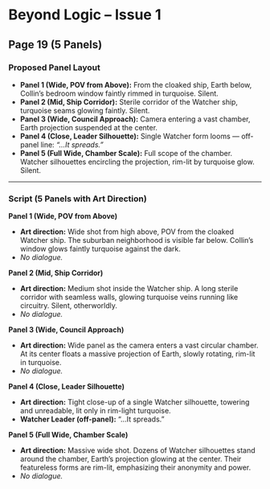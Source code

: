 # Beyond Logic – Issue 1  
## Page 19 (5 Panels)

### Proposed Panel Layout  
- **Panel 1 (Wide, POV from Above):** From the cloaked ship, Earth below, Collin’s bedroom window faintly rimmed in turquoise. Silent.  
- **Panel 2 (Mid, Ship Corridor):** Sterile corridor of the Watcher ship, turquoise seams glowing faintly. Silent.  
- **Panel 3 (Wide, Council Approach):** Camera entering a vast chamber, Earth projection suspended at the center.  
- **Panel 4 (Close, Leader Silhouette):** Single Watcher form looms — off-panel line: *“…It spreads.”*  
- **Panel 5 (Full Wide, Chamber Scale):** Full scope of the chamber. Watcher silhouettes encircling the projection, rim-lit by turquoise glow. Silent.  

---

### Script (5 Panels with Art Direction)

**Panel 1 (Wide, POV from Above)**  
- **Art direction:** Wide shot from high above, POV from the cloaked Watcher ship. The suburban neighborhood is visible far below. Collin’s window glows faintly turquoise against the dark.  
- *No dialogue.*  

**Panel 2 (Mid, Ship Corridor)**  
- **Art direction:** Medium shot inside the Watcher ship. A long sterile corridor with seamless walls, glowing turquoise veins running like circuitry. Silent, otherworldly.  
- *No dialogue.*  

**Panel 3 (Wide, Council Approach)**  
- **Art direction:** Wide panel as the camera enters a vast circular chamber. At its center floats a massive projection of Earth, slowly rotating, rim-lit in turquoise.  
- *No dialogue.*  

**Panel 4 (Close, Leader Silhouette)**  
- **Art direction:** Tight close-up of a single Watcher silhouette, towering and unreadable, lit only in rim-light turquoise.  
- **Watcher Leader (off-panel):** “…It spreads.”  

**Panel 5 (Full Wide, Chamber Scale)**  
- **Art direction:** Massive wide shot. Dozens of Watcher silhouettes stand around the chamber, Earth’s projection glowing at the center. Their featureless forms are rim-lit, emphasizing their anonymity and power.  
- *No dialogue.*  
